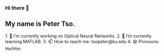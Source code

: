 ### Hi there 👋
##  My name is Peter Tso.

<!--
**tsopeter/tsopeter** is a ✨ _special_ ✨ repository because its `README.md` (this file) appears on your GitHub profile.

Here are some ideas to get you started:
--!>
  
  1.  🔭 I’m currently working on Optical Neural Networks.
  2.  🌱 I’m currently learning MATLAB.
  3.  📫 How to reach me: tsopeter@ku.edu
  4.  😄 Pronouns: He/Him
